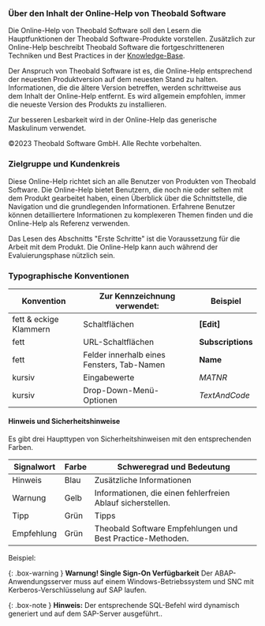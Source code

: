 ### Über den Inhalt der Online-Help von Theobald Software
Die Online-Help von Theobald Software soll den Lesern die Hauptfunktionen der Theobald Software-Produkte vorstellen.
Zusätzlich zur Online-Help beschreibt Theobald Software die fortgeschritteneren Techniken und Best Practices in der [Knowledge-Base](https://kb.theobald-software.com/).

Der Anspruch von Theobald Software ist es, die Online-Help entsprechend der neuesten Produktversion auf dem neuesten Stand zu halten. Informationen, die die ältere Version betreffen, werden schrittweise aus dem Inhalt der Online-Help entfernt.  Es wird allgemein empfohlen, immer die neueste Version des Produkts zu installieren.

Zur besseren Lesbarkeit wird in der Online-Help das generische Maskulinum verwendet. 

©2023 Theobald Software GmbH. Alle Rechte vorbehalten.

### Zielgruppe und Kundenkreis
Diese Online-Help richtet sich an alle Benutzer von Produkten von Theobald Software. Die Online-Help bietet Benutzern, die noch nie oder selten mit dem Produkt gearbeitet haben, einen Überblick über die Schnittstelle, die Navigation und die grundlegenden Informationen. 
Erfahrene Benutzer können detailliertere Informationen zu komplexeren Themen finden und die Online-Help als Referenz verwenden.

Das Lesen des Abschnitts "Erste Schritte" ist die Voraussetzung für die Arbeit mit dem Produkt. 
Die Online-Help kann auch während der Evaluierungsphase nützlich sein. 

### Typographische Konventionen

Konvention |Zur Kennzeichnung verwendet: |Beispiel
------------ | ------------- | ---------
fett & eckige Klammern |Schaltflächen |**[Edit]** 
fett |URL-Schaltflächen|**Subscriptions**
fett |Felder innerhalb eines Fensters, Tab-Namen |**Name** 
kursiv |Eingabewerte| *MATNR*
kursiv |Drop-Down-Menü-Optionen| *TextAndCode*
 

#### Hinweis und Sicherheitshinweise

Es gibt drei Haupttypen von Sicherheitshinweisen mit den entsprechenden Farben.

Signalwort| Farbe | Schweregrad und Bedeutung
------------ | ------------- | ---------
Hinweis |Blau  | Zusätzliche Informationen
Warnung | Gelb | Informationen, die einen fehlerfreien Ablauf sicherstellen.
Tipp| Grün | Tipps
Empfehlung | Grün | Theobald Software Empfehlungen und Best Practice-Methoden.

Beispiel:

{: .box-warning } 
**Warnung! Single Sign-On Verfügbarkeit**
Der ABAP-Anwendungsserver muss auf einem Windows-Betriebssystem und SNC mit Kerberos-Verschlüsselung auf SAP laufen.


 {: .box-note }
**Hinweis:** Der entsprechende SQL-Befehl wird dynamisch generiert und auf dem SAP-Server ausgeführt..

